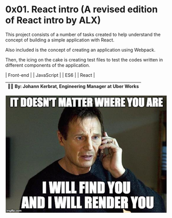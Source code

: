 # 0x01. React intro (A revised edition of React intro by ALX)

This project consists of a number of tasks created to help understand the concept of building a simple application with React.

Also included is the concept of creating an application using Webpack.

Then, the icing on the cake is creating test files to test the codes written in different components of the application.

| Front-end | | JavaScript | | ES6 | | React |

| 👩‍💻 By: Johann Kerbrat, Engineering Manager at Uber Works |
| -------------------------------------------------------- |

![React-Introduction](./react_intro.png)
